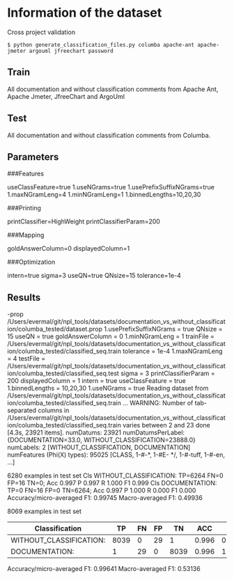 # Information of the dataset
Cross project validation

`$ python generate_classification_files.py columba apache-ant apache-jmeter argouml jfreechart password `

## Train 
All documentation and without classification comments from Apache Ant, Apache Jmeter, JfreeChart and ArgoUml

## Test

All documentation and without classification comments from Columba. 

## Parameters
###Features

useClassFeature=true
1.useNGrams=true
1.usePrefixSuffixNGrams=true
1.maxNGramLeng=4
1.minNGramLeng=1
1.binnedLengths=10,20,30

###Printing

printClassifier=HighWeight
printClassifierParam=200

###Mapping

goldAnswerColumn=0
displayedColumn=1

###Optimization

intern=true
sigma=3
useQN=true
QNsize=15
tolerance=1e-4

## Results
 -prop /Users/evermal/git/npl_tools/datasets/documentation_vs_without_classification/columba_tested/dataset.prop
1.usePrefixSuffixNGrams = true
QNsize = 15
useQN = true
goldAnswerColumn = 0
1.minNGramLeng = 1
trainFile = /Users/evermal/git/npl_tools/datasets/documentation_vs_without_classification/columba_tested/classified_seq.train
tolerance = 1e-4
1.maxNGramLeng = 4
testFile = /Users/evermal/git/npl_tools/datasets/documentation_vs_without_classification/columba_tested/classified_seq.test
sigma = 3
printClassifierParam = 200
displayedColumn = 1
intern = true
useClassFeature = true
1.binnedLengths = 10,20,30
1.useNGrams = true
Reading dataset from /Users/evermal/git/npl_tools/datasets/documentation_vs_without_classification/columba_tested/classified_seq.train ...
WARNING: Number of tab-separated columns in /Users/evermal/git/npl_tools/datasets/documentation_vs_without_classification/columba_tested/classified_seq.train varies between 2 and 23
done [4.3s, 23921 items].
numDatums: 23921
numDatumsPerLabel: {DOCUMENTATION=33.0, WITHOUT_CLASSIFICATION=23888.0}
numLabels: 2 [WITHOUT_CLASSIFICATION, DOCUMENTATION]
numFeatures (Phi(X) types): 95025 [CLASS, 1-#-*, 1-#E- */, 1-#-tuff, 1-#-en, ...]

6280 examples in test set
Cls WITHOUT_CLASSIFICATION: TP=6264 FN=0 FP=16 TN=0; Acc 0.997 P 0.997 R 1.000 F1 0.999
Cls DOCUMENTATION: TP=0 FN=16 FP=0 TN=6264; Acc 0.997 P 1.000 R 0.000 F1 0.000
Accuracy/micro-averaged F1: 0.99745
Macro-averaged F1: 0.49936

8069 examples in test set

|Classification          | TP |FN |FP |TN  |ACC  | P   |  R  | F1  |
|------------------------|----|---|---|----|-----|-----|-----|-----|
|WITHOUT_CLASSIFICATION: |8039|0  |29 |1   |0.996|0.996|1.000|0.998|
|DOCUMENTATION:          |1   |29 |0  |8039|0.996|1.000|0.033|0.065|

Accuracy/micro-averaged F1: 0.99641
Macro-averaged F1: 0.53136

